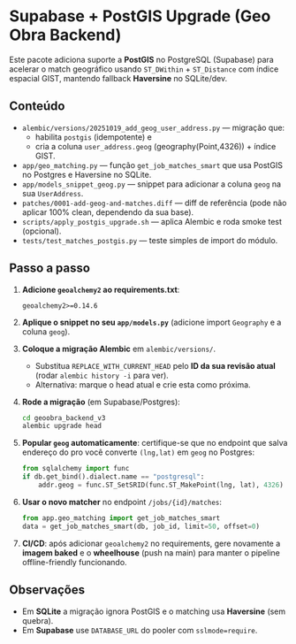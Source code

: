 # Supabase + PostGIS Upgrade (Geo Obra Backend)

Este pacote adiciona suporte a **PostGIS** no PostgreSQL (Supabase) para acelerar o match geográfico
usando `ST_DWithin` + `ST_Distance` com índice espacial GIST, mantendo fallback **Haversine** no SQLite/dev.

## Conteúdo
- `alembic/versions/20251019_add_geog_user_address.py` — migração que:
  - habilita `postgis` (idempotente) e
  - cria a coluna `user_address.geog` (geography(Point,4326)) + índice GIST.
- `app/geo_matching.py` — função `get_job_matches_smart` que usa PostGIS no Postgres e Haversine no SQLite.
- `app/models_snippet_geog.py` — snippet para adicionar a coluna `geog` na sua `UserAddress`.
- `patches/0001-add-geog-and-matches.diff` — diff de referência (pode não aplicar 100% clean, dependendo da sua base).
- `scripts/apply_postgis_upgrade.sh` — aplica Alembic e roda smoke test (opcional).
- `tests/test_matches_postgis.py` — teste simples de import do módulo.

## Passo a passo
1. **Adicione `geoalchemy2` ao requirements.txt**:
   ```
   geoalchemy2>=0.14.6
   ```

2. **Aplique o snippet no seu `app/models.py`** (adicione import `Geography` e a coluna `geog`).

3. **Coloque a migração Alembic** em `alembic/versions/`.  
   - Substitua `REPLACE_WITH_CURRENT_HEAD` pelo **ID da sua revisão atual** (rodar `alembic history -i` para ver).  
   - Alternativa: marque o head atual e crie esta como próxima.

4. **Rode a migração** (em Supabase/Postgres):
   ```bash
   cd geoobra_backend_v3
   alembic upgrade head
   ```

5. **Popular `geog` automaticamente**: certifique-se que no endpoint que salva endereço do pro você converte `(lng,lat)` em `geog` no Postgres:
   ```python
   from sqlalchemy import func
   if db.get_bind().dialect.name == "postgresql":
       addr.geog = func.ST_SetSRID(func.ST_MakePoint(lng, lat), 4326)
   ```

6. **Usar o novo matcher** no endpoint `/jobs/{id}/matches`:
   ```python
   from app.geo_matching import get_job_matches_smart
   data = get_job_matches_smart(db, job_id, limit=50, offset=0)
   ```

7. **CI/CD**: após adicionar `geoalchemy2` no requirements, gere novamente a **imagem baked** e o **wheelhouse** (push na main) para manter o pipeline offline-friendly funcionando.

## Observações
- Em **SQLite** a migração ignora PostGIS e o matching usa **Haversine** (sem quebra).  
- Em **Supabase** use `DATABASE_URL` do pooler com `sslmode=require`.

